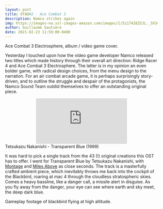 ```yaml
---
layout: post
title: OTAD#2 - Ace Combat 3
description: Namco strikes again
img: https://images-na.ssl-images-amazon.com/images/I/5117428ZSJL._SX342_.jpg
author: Guillaume Sautière
date: 2021-02-23 11:59:00-0400
---
```


<div class="row">
    <div class="col-sm mt-3 mt-md-0">
        <img class="img-fluid rounded z-depth-1" src="https://img.discogs.com/10zjvg1DfMaIWC1XJQYGJniotAI=/fit-in/600x594/filters:strip_icc():format(jpeg):mode_rgb():quality(90)/discogs-images/R-1187976-1199736599.jpeg.jpg" alt="" title="Ace Combat 3 (album cover)"/>
    </div>
    <div class="col-sm mt-3 mt-md-0">
        <img class="img-fluid rounded z-depth-1" src="https://images-na.ssl-images-amazon.com/images/I/5117428ZSJL._SX342_.jpg" alt="" title="Ace Combat 3 (game cover)"/>
    </div>
</div>
<div class="caption">
    Ace Combat 3 Electrosphere, album / video game cover.
</div>

Yesterday I touched upon how the video game developer Namco released two titles which made history through their overall art direction: Ridge Racer 4 and Ace Combat 3 Electrosphere. The latter is in my opinion an even bolder game, with radical design choices, from the menu design to the narration. For an air combat arcade game, it is perhaps surprisingly story-driven, and to outline the struggle and despair of the protagonists, the Namco Sound Team outdid themselves to offer an outstanding original piece.

<div class="row">
    <div class="col-sm mt-3 mt-md-0 video" align="center">
        <iframe src="https://www.youtube.com/embed/f_UiIO3oAos" frameborder="0" allow="accelerometer; autoplay; encrypted-media; gyroscope; picture-in-picture" allowfullscreen></iframe>
    </div>
</div>

<div class="caption">
    Tetsukazu Nakanishi - Transparent Blue (1999)
</div>

It was hard to pick a single track from the 43 (!) original creations this OST has to offer. I went for Transparent Blue by Tetsukazu Nakanishi, with [Montage](https://youtu.be/PMVCOcMitOQ) and [Miles Above](https://youtu.be/iX-7QGCjMgw) as close seconds. The track is a masterfully crafted ambient piece, which inevitably throws me back into the cockpit of the Blackbird, roaring at mac 4 through the cloudless stratospheric skies. Comes a heavy bassline, like a danger call, a missile alert in disguise. As you fly away from the danger, your eye can see where earth and sky meet, the deep dark blue.

<div class="row">
    <div class="col-sm mt-3 mt-md-0">
        <img class="img-fluid rounded z-depth-1" src="https://i.ytimg.com/vi/8wfH9s5NIVc/maxresdefault.jpg" alt="" title="Gameplay footage of blackbird flying at high altitude"/>
    </div>
</div>
<div class="caption">
    Gameplay footage of blackbird flying at high altitude.
</div>
